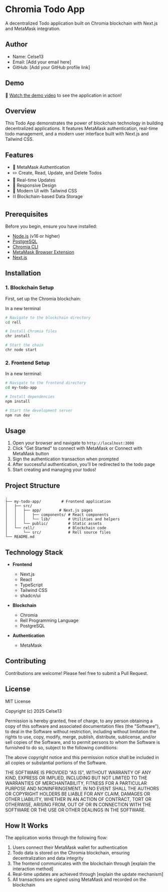 # Chromia Todo App

A decentralized Todo application built on Chromia blockchain with Next.js and MetaMask integration.

## Author
- Name: Celse13
- Email: [Add your email here]
- GitHub: [Add your GitHub profile link]

## Demo

🎥 [Watch the demo video](https://www.loom.com/share/da119cb301494eebbcb8b130c58e97aa?sid=6df344dc-6ca5-4dfc-b075-f81d149383a9) to see the application in action!

## Overview

This Todo App demonstrates the power of blockchain technology in building decentralized applications. It features MetaMask authentication, real-time todo management, and a modern user interface built with Next.js and Tailwind CSS.

## Features

- 🔐 MetaMask Authentication
- ✏️ Create, Read, Update, and Delete Todos
- 🔄 Real-time Updates
- 📱 Responsive Design
- 🎨 Modern UI with Tailwind CSS
- ⛓️ Blockchain-based Data Storage

## Prerequisites

Before you begin, ensure you have installed:

- [Node.js](https://nodejs.org/en) (v16 or higher)
- [PostgreSQL](https://docs.chromia.com/intro/installation/)
- [Chromia CLI](https://docs.chromia.com/intro/installation/)
- [MetaMask Browser Extension](https://chromewebstore.google.com/detail/metamask/nkbihfbeogaeaoehlefnkodbefgpgknn?hl=en)
- [Next.js](https://nextjs.org/)

## Installation

### 1. Blockchain Setup

First, set up the Chromia blockchain:

In a new terminal

```bash
# Navigate to the blockchain directory
cd rell

# Install Chromia files
chr install

# Start the chain
chr node start

```

### 2. Frontend Setup

In a new terminal:

```bash
# Navigate to the frontend directory
cd my-todo-app

# Install dependencies
npm install

# Start the development server
npm run dev
```

## Usage

1. Open your browser and navigate to `http://localhost:3000`
2. Click "Get Started" to connect with MetaMask or Connect with MetaMask button
3. Sign the authentication transaction when prompted
4. After successful authentication, you'll be redirected to the todo page
5. Start creating and managing your todos!

## Project Structure

```
.
├── my-todo-app/         # Frontend application
│   ├── src/
│   │   ├── app/        # Next.js pages
│   │   │   ├── components/ # React components
│   │   │   └── lib/        # Utilities and helpers
│   │   └── public/         # Static assets
│   └── rell/               # Blockchain code
│       └── src/            # Rell source files
└── README.md
```

## Technology Stack

- **Frontend**
  - Next.js
  - React
  - TypeScript
  - Tailwind CSS
  - shadcn/ui

- **Blockchain**
  - Chromia
  - Rell Programming Language
  - PostgreSQL

- **Authentication**
  - MetaMask

## Contributing

Contributions are welcome! Please feel free to submit a Pull Request.

## License

MIT License

Copyright (c) 2025 Celse13

Permission is hereby granted, free of charge, to any person obtaining a copy
of this software and associated documentation files (the "Software"), to deal
in the Software without restriction, including without limitation the rights
to use, copy, modify, merge, publish, distribute, sublicense, and/or sell
copies of the Software, and to permit persons to whom the Software is
furnished to do so, subject to the following conditions:

The above copyright notice and this permission notice shall be included in all
copies or substantial portions of the Software.

THE SOFTWARE IS PROVIDED "AS IS", WITHOUT WARRANTY OF ANY KIND, EXPRESS OR
IMPLIED, INCLUDING BUT NOT LIMITED TO THE WARRANTIES OF MERCHANTABILITY,
FITNESS FOR A PARTICULAR PURPOSE AND NONINFRINGEMENT. IN NO EVENT SHALL THE
AUTHORS OR COPYRIGHT HOLDERS BE LIABLE FOR ANY CLAIM, DAMAGES OR OTHER
LIABILITY, WHETHER IN AN ACTION OF CONTRACT, TORT OR OTHERWISE, ARISING FROM,
OUT OF OR IN CONNECTION WITH THE SOFTWARE OR THE USE OR OTHER DEALINGS IN THE
SOFTWARE.

## How It Works

The application works through the following flow:
1. Users connect their MetaMask wallet for authentication
2. Todo data is stored on the Chromia blockchain, ensuring decentralization and data integrity
3. The frontend communicates with the blockchain through [explain the interaction method]
4. Real-time updates are achieved through [explain the update mechanism]
5. All transactions are signed using MetaMask and recorded on the blockchain

